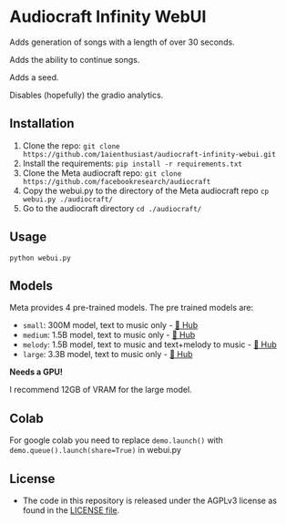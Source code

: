 # Audiocraft Infinity WebUI

Adds generation of songs with a length of over 30 seconds.

Adds the ability to continue songs.

Adds a seed.

Disables (hopefully) the gradio analytics.

## Installation
1. Clone the repo:
`git clone https://github.com/1aienthusiast/audiocraft-infinity-webui.git`
2. Install the requirements:
`pip install -r requirements.txt`
3. Clone the Meta audiocraft repo:
`git clone https://github.com/facebookresearch/audiocraft`
4. Copy the webui.py to the directory of the Meta audiocraft repo
`cp webui.py ./audiocraft/`
5. Go to the audiocraft directory
`cd ./audiocraft/`
## Usage
```python webui.py```
## Models

Meta provides 4 pre-trained models. The pre trained models are:
- `small`: 300M model, text to music only - [🤗 Hub](https://huggingface.co/facebook/musicgen-small)
- `medium`: 1.5B model, text to music only - [🤗 Hub](https://huggingface.co/facebook/musicgen-medium)
- `melody`: 1.5B model, text to music and text+melody to music - [🤗 Hub](https://huggingface.co/facebook/musicgen-melody)
- `large`: 3.3B model, text to music only - [🤗 Hub](https://huggingface.co/facebook/musicgen-large)

**Needs a GPU!**

I recommend 12GB of VRAM for the large model.

## Colab

For google colab you need to replace `demo.launch()` with `demo.queue().launch(share=True)` in webui.py

## License
* The code in this repository is released under the AGPLv3 license as found in the [LICENSE file](LICENSE).
